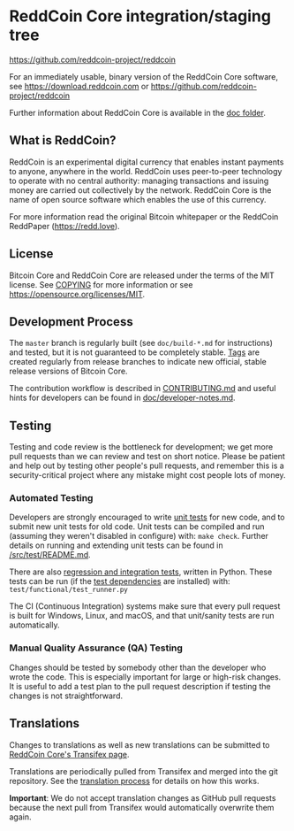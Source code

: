 ReddCoin Core integration/staging tree
=====================================

https://github.com/reddcoin-project/reddcoin

For an immediately usable, binary version of the ReddCoin Core software, see
https://download.reddcoin.com or https://github.com/reddcoin-project/reddcoin

Further information about ReddCoin Core is available in the [doc folder](/doc).

What is ReddCoin?
----------------

ReddCoin is an experimental digital currency that enables instant payments to
anyone, anywhere in the world. ReddCoin uses peer-to-peer technology to operate
with no central authority: managing transactions and issuing money are carried
out collectively by the network. ReddCoin Core is the name of open source
software which enables the use of this currency.

For more information read the original Bitcoin whitepaper or the ReddCoin ReddPaper (https://redd.love).

License
-------

Bitcoin Core and ReddCoin Core are released under the terms of the MIT license. See [COPYING](COPYING) for more
information or see https://opensource.org/licenses/MIT.

Development Process
-------------------

The `master` branch is regularly built (see `doc/build-*.md` for instructions) and tested, but it is not guaranteed to be
completely stable. [Tags](https://github.com/reddcoin/tags) are created
regularly from release branches to indicate new official, stable release versions of Bitcoin Core.

The contribution workflow is described in [CONTRIBUTING.md](CONTRIBUTING.md)
and useful hints for developers can be found in [doc/developer-notes.md](doc/developer-notes.md).

Testing
-------

Testing and code review is the bottleneck for development; we get more pull
requests than we can review and test on short notice. Please be patient and help out by testing
other people's pull requests, and remember this is a security-critical project where any mistake might cost people
lots of money.

### Automated Testing

Developers are strongly encouraged to write [unit tests](src/test/README.md) for new code, and to
submit new unit tests for old code. Unit tests can be compiled and run
(assuming they weren't disabled in configure) with: `make check`. Further details on running
and extending unit tests can be found in [/src/test/README.md](/src/test/README.md).

There are also [regression and integration tests](/test), written
in Python.
These tests can be run (if the [test dependencies](/test) are installed) with: `test/functional/test_runner.py`

The CI (Continuous Integration) systems make sure that every pull request is built for Windows, Linux, and macOS,
and that unit/sanity tests are run automatically.

### Manual Quality Assurance (QA) Testing

Changes should be tested by somebody other than the developer who wrote the
code. This is especially important for large or high-risk changes. It is useful
to add a test plan to the pull request description if testing the changes is
not straightforward.

Translations
------------

Changes to translations as well as new translations can be submitted to
[ReddCoin Core's Transifex page](https://www.transifex.com/reddcoin/reddcoin/).

Translations are periodically pulled from Transifex and merged into the git repository. See the
[translation process](doc/translation_process.md) for details on how this works.

**Important**: We do not accept translation changes as GitHub pull requests because the next
pull from Transifex would automatically overwrite them again.
